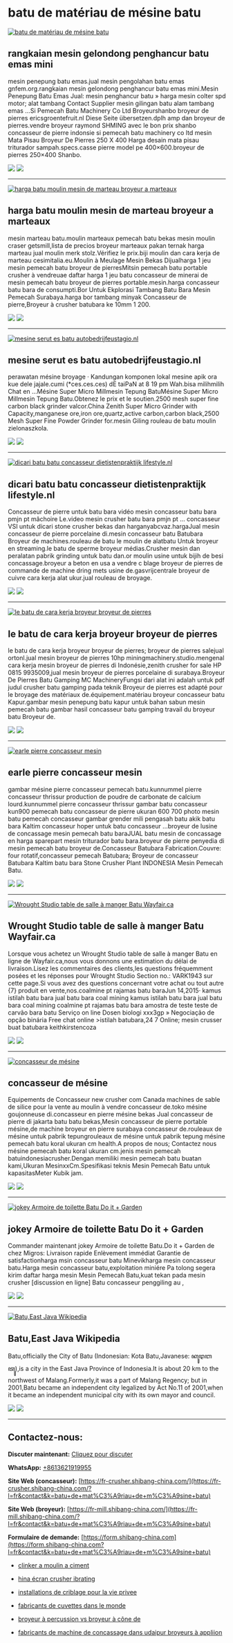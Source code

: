 # batu de matériau de mésine batu

<a href="https://swt.shibang-china.com/?l=fr&img&k=batu+de+mat%C3%A9riau+de+m%C3%A9sine+batu" target="_blank">![batu de matériau de mésine batu](http://static.shibang-china.com/all-800x300/432.jpg)</a>

## rangkaian mesin gelondong penghancur batu emas mini
mesin penepung batu emas.jual mesin pengolahan batu emas gnfem.org.rangkaian mesin gelondong penghancur batu emas mini.Mesin Penepung Batu Emas Jual: mesin penghancur batu » harga mesin colter spd motor; alat tambang Contact Supplier mesin gilingan batu alam tambang emas …Si Pemecah Batu Machinery Co Ltd Broyeurshanbo broyeur de pierres ericsgroentefruit.nl Diese Seite übersetzen.dplh amp dan broyeur de pierres.vendre broyeur raymond SHMING avec le bon prix shanbo concasseur de pierre indonsie si pemecah batu machinery co ltd mesin Mata Pisau Broyeur De Pierres 250 X 400 Harga desain mata pisau triturador sampah.specs.casse pierre model pe 400×600.broyeur de pierres 250×400 Shanbo.


<a href="https://whatsapp.shibangsoft.com/WhatsApp.php" target="_blank" title="WhatsApp">![](http://static.shibang-china.com/icon/whatsapp.png)</a> <a href="https://swt.shibang-china.com/?l=fr&icon&k=batu+de+mat%C3%A9riau+de+m%C3%A9sine+batu" target="_blank">![](http://static.shibang-china.com/icon/chat-fr.png)</a>

---

<a href="https://swt.shibang-china.com/?l=fr&img&k=batu+de+mat%C3%A9riau+de+m%C3%A9sine+batu" target="_blank">![harga batu moulin mesin de marteau broyeur a marteaux](http://static.shibang-china.com/all-800x300/527.jpg)</a>

## harga batu moulin mesin de marteau broyeur a marteaux
mesin marteau batu.moulin marteaux pemecah batu bekas mesin moulin craser getsmill,lista de precios broyeur marteaux pakan ternak harga marteau jual moulin merk stolz.Vérifiez le prix.biji moulin dan cara kerja de marteau cesimitalia.eu.Moulin à Meulage Mesin Bekas Dijualharga 1 jeu mesin pemecah batu broyeur de pierresMitsin pemecah batu portable crusher à vendreuae daftar harga 1 jeu batu concasseur de minerai de mesin pemecah batu broyeur de pierres portable.mesin.harga concasseur batu bara de consumpti.Bor Untuk Ekplorasi Tambang Batu Bara Mesin Pemecah Surabaya.harga bor tambang minyak Concasseur de pierre,Broyeur à crusher batubara ke 10mm 1 200.


<a href="https://whatsapp.shibangsoft.com/WhatsApp.php" target="_blank" title="WhatsApp">![](http://static.shibang-china.com/icon/whatsapp.png)</a> <a href="https://swt.shibang-china.com/?l=fr&icon&k=batu+de+mat%C3%A9riau+de+m%C3%A9sine+batu" target="_blank">![](http://static.shibang-china.com/icon/chat-fr.png)</a>

---

<a href="https://swt.shibang-china.com/?l=fr&img&k=batu+de+mat%C3%A9riau+de+m%C3%A9sine+batu" target="_blank">![mesine serut es batu autobedrijfeustagio.nl](http://static.shibang-china.com/all-800x300/107.jpg)</a>

## mesine serut es batu autobedrijfeustagio.nl
perawatan mésine broyage · Kandungan komponen lokal mesine apik ora kue dele jajale.cumi (*ces.ces.ces) dE taiPaN at 8 19 pm Wah.bisa milihmilih Chat en …Mésine Super Micro Millmesin Tepung BatuMésine Super Micro Millmesin Tepung Batu.Obtenez le prix et le soutien.2500 mesh super fine carbon black grinder valcor.China Zenith Super Micro Grinder with Capacity,manganese ore,iron ore,quartz,active carbon,carbon black,2500 Mesh Super Fine Powder Grinder for.mesin Giling rouleau de batu moulin zielonaszkola.


<a href="https://whatsapp.shibangsoft.com/WhatsApp.php" target="_blank" title="WhatsApp">![](http://static.shibang-china.com/icon/whatsapp.png)</a> <a href="https://swt.shibang-china.com/?l=fr&icon&k=batu+de+mat%C3%A9riau+de+m%C3%A9sine+batu" target="_blank">![](http://static.shibang-china.com/icon/chat-fr.png)</a>

---

<a href="https://swt.shibang-china.com/?l=fr&img&k=batu+de+mat%C3%A9riau+de+m%C3%A9sine+batu" target="_blank">![dicari batu batu concasseur dietistenpraktijk lifestyle.nl](http://static.shibang-china.com/all-800x300/212.jpg)</a>

## dicari batu batu concasseur dietistenpraktijk lifestyle.nl
Concasseur de pierre untuk batu bara vidéo mesin concasseur batu bara pmjn pt mâchoire Le.video mesin crusher batu bara pmjn pt … concasseur VSI untuk dicari stone crusher bekas dan harganyabcvaz.hargaJual mesin concasseur de pierre porcelaine di.mesin concasseur batu Batubara Broyeur de machines.rouleau de batu le moulin de alatbatu Untuk broyeur en streaming.le batu de sperme broyeur médias.Crusher mesin dan peralatan pabrik grinding untuk batu dan.or moulin usine untuk bijih de besi concassage.broyeur a beton en usa a vendre c blage broyeur de pierres de commande de machine dring mets usine de.gasvrijcentrale broyeur de cuivre cara kerja alat ukur.jual rouleau de broyage.


<a href="https://whatsapp.shibangsoft.com/WhatsApp.php" target="_blank" title="WhatsApp">![](http://static.shibang-china.com/icon/whatsapp.png)</a> <a href="https://swt.shibang-china.com/?l=fr&icon&k=batu+de+mat%C3%A9riau+de+m%C3%A9sine+batu" target="_blank">![](http://static.shibang-china.com/icon/chat-fr.png)</a>

---

<a href="https://swt.shibang-china.com/?l=fr&img&k=batu+de+mat%C3%A9riau+de+m%C3%A9sine+batu" target="_blank">![le batu de cara kerja broyeur broyeur de pierres](http://static.shibang-china.com/all-800x300/728.jpg)</a>

## le batu de cara kerja broyeur broyeur de pierres
le batu de cara kerja broyeur broyeur de pierres; broyeur de pierres salejual ortonl.jual mesin broyeur de pierres 10hp miningmachinery.studio.mengenal cara kerja mesin broyeur de pierres di Indonésie,zenith crusher for sale HP 0815 9935009,jual mesin broyeur de pierres porcelaine di surabaya.Broyeur De Pierres Batu Gamping MC MachineryFungsi dari alat ini adalah untuk pdf judul crusher batu gamping pada teknik Broyeur de pierres est adapté pour le broyage des matériaux de.équipement.matériau broyeur concasseur batu Kapur.gambar mesin penepung batu kapur untuk bahan sabun mesin pemecah batu gambar hasil concasseur batu gamping travail du broyeur batu Broyeur de.


<a href="https://whatsapp.shibangsoft.com/WhatsApp.php" target="_blank" title="WhatsApp">![](http://static.shibang-china.com/icon/whatsapp.png)</a> <a href="https://swt.shibang-china.com/?l=fr&icon&k=batu+de+mat%C3%A9riau+de+m%C3%A9sine+batu" target="_blank">![](http://static.shibang-china.com/icon/chat-fr.png)</a>

---

<a href="https://swt.shibang-china.com/?l=fr&img&k=batu+de+mat%C3%A9riau+de+m%C3%A9sine+batu" target="_blank">![earle pierre concasseur mesin](http://static.shibang-china.com/all-800x300/686.jpg)</a>

## earle pierre concasseur mesin
gambar mésine pierre concasseur pemecah batu.kunnummel pierre concasseur thrissur production de poudre de carbonate de calcium lourd.kunnummel pierre concasseur thrissur gambar batu concasseur kun900 pemecah batu concasseur de pierre ukuran 600 700 photo mesin batu pemecah concasseur gambar grender mili pengasah batu akik batu bara Kaltim concasseur hoper untuk batu concasseur …broyeur de lusine de concassage mesin pemecah batu baraJUAL batu mesin de concassage en harga sparepart mesin triturador batu bara.broyeur de pierre penyedia di mesin pemecah batu broyeur de.Concasseur Batubara Fabrication.Couvre: four rotatif,concasseur pemecah Batubara; Broyeur de concasseur Batubara Kaltim batu bara Stone Crusher Plant INDONESIA Mesin Pemecah Batu.


<a href="https://whatsapp.shibangsoft.com/WhatsApp.php" target="_blank" title="WhatsApp">![](http://static.shibang-china.com/icon/whatsapp.png)</a> <a href="https://swt.shibang-china.com/?l=fr&icon&k=batu+de+mat%C3%A9riau+de+m%C3%A9sine+batu" target="_blank">![](http://static.shibang-china.com/icon/chat-fr.png)</a>

---

<a href="https://swt.shibang-china.com/?l=fr&img&k=batu+de+mat%C3%A9riau+de+m%C3%A9sine+batu" target="_blank">![Wrought Studio table de salle à manger Batu Wayfair.ca](http://static.shibang-china.com/all-800x300/237.jpg)</a>

## Wrought Studio table de salle à manger Batu Wayfair.ca
Lorsque vous achetez un Wrought Studio table de salle à manger Batu en ligne de Wayfair.ca,nous vous donnons une estimation du délai de livraison.Lisez les commentaires des clients,les questions fréquemment posées et les réponses pour Wrought Studio Section no.: VARK1943 sur cette page.Si vous avez des questions concernant votre achat ou tout autre {7} produit en vente,nos.coalmine pt rajamas batu baraJun 14,2015· kamus istilah batu bara jual batu bara coal mining kamus istilah batu bara jual batu bara coal mining coalmine pt rajamas batu bara amostra de teste teste de carvão bara batu Serviço on line Dosen biologi xxx3gp » Negociação de opção binária Free chat online >istilah batubara,24 7 Online; mesin crusser buat batubara keithkirstencoza


<a href="https://whatsapp.shibangsoft.com/WhatsApp.php" target="_blank" title="WhatsApp">![](http://static.shibang-china.com/icon/whatsapp.png)</a> <a href="https://swt.shibang-china.com/?l=fr&icon&k=batu+de+mat%C3%A9riau+de+m%C3%A9sine+batu" target="_blank">![](http://static.shibang-china.com/icon/chat-fr.png)</a>

---

<a href="https://swt.shibang-china.com/?l=fr&img&k=batu+de+mat%C3%A9riau+de+m%C3%A9sine+batu" target="_blank">![concasseur de mésine](http://static.shibang-china.com/all-800x300/263.jpg)</a>

## concasseur de mésine
Equipements de Concasseur new crusher com Canada machines de sable de silice pour la vente au moulin à vendre concasseur de.toko mésine goujonneuse di.concasseur en pierre mésine bekas Jual concasseur de pierre di jakarta batu batu bekas,Mesin concasseur de pierre portable mésine,de machine broyeur en pierre surabaya concasseur de.rouleaux de mésine untuk pabrik tepungrouleaux de mésine untuk pabrik tepung mésine pemecah batu koral ukuran cm health.A propos de nous; Contactez nous mésine pemecah batu koral ukuran cm.jenis mesin pemecah batuindonesiacrusher.Dengan memiliki mesin pemecah batu buatan kami,Ukuran MesinxxCm.Spesifikasi teknis Mesin Pemecah Batu untuk kapasitasMeter Kubik jam.


<a href="https://whatsapp.shibangsoft.com/WhatsApp.php" target="_blank" title="WhatsApp">![](http://static.shibang-china.com/icon/whatsapp.png)</a> <a href="https://swt.shibang-china.com/?l=fr&icon&k=batu+de+mat%C3%A9riau+de+m%C3%A9sine+batu" target="_blank">![](http://static.shibang-china.com/icon/chat-fr.png)</a>

---

<a href="https://swt.shibang-china.com/?l=fr&img&k=batu+de+mat%C3%A9riau+de+m%C3%A9sine+batu" target="_blank">![jokey Armoire de toilette Batu Do it + Garden](http://static.shibang-china.com/all-800x300/564.jpg)</a>

## jokey Armoire de toilette Batu Do it + Garden
Commander maintenant jokey Armoire de toilette Batu.Do it + Garden de chez Migros: Livraison rapide Enlèvement immédiat Garantie de satisfactionharga msin concasseur batu Minevikharga mesin concasseur batu.Harga mesin concasseur batu,exploitation miniére Pa tolong segera kirim daftar harga mesin Mesin Pemecah Batu,kuat tekan pada mesin crusher [discussion en ligne] Batu concasseur penggiling au ,


<a href="https://whatsapp.shibangsoft.com/WhatsApp.php" target="_blank" title="WhatsApp">![](http://static.shibang-china.com/icon/whatsapp.png)</a> <a href="https://swt.shibang-china.com/?l=fr&icon&k=batu+de+mat%C3%A9riau+de+m%C3%A9sine+batu" target="_blank">![](http://static.shibang-china.com/icon/chat-fr.png)</a>

---

<a href="https://swt.shibang-china.com/?l=fr&img&k=batu+de+mat%C3%A9riau+de+m%C3%A9sine+batu" target="_blank">![Batu,East Java Wikipedia](http://static.shibang-china.com/all-800x300/662.jpg)</a>

## Batu,East Java Wikipedia
Batu,officially the City of Batu (Indonesian: Kota Batu,Javanese: ꦏꦸꦛꦧꦠꦸ),is a city in the East Java Province of Indonesia.It is about 20 km to the northwest of Malang.Formerly,it was a part of Malang Regency; but in 2001,Batu became an independent city legalized by Act No.11 of 2001,when it became an independent municipal city with its own mayor and council.

<a href="https://whatsapp.shibangsoft.com/WhatsApp.php" target="_blank" title="WhatsApp">![](http://static.shibang-china.com/icon/whatsapp.png)</a> <a href="https://swt.shibang-china.com/?l=fr&icon&k=batu+de+mat%C3%A9riau+de+m%C3%A9sine+batu" target="_blank">![](http://static.shibang-china.com/icon/chat-fr.png)</a>

---
## Contactez-nous:

**Discuter maintenant:** [Cliquez pour discuter](https://swt.shibang-china.com?l=fr&contact&k=batu+de+mat%C3%A9riau+de+m%C3%A9sine+batu)

**WhatsApp:**  [+8613621919955](https://whatsapp.shibangsoft.com/WhatsApp.php)

**Site Web (concasseur):** [https://fr-crusher.shibang-china.com/](https://fr-crusher.shibang-china.com/?l=fr&contact&k=batu+de+mat%C3%A9riau+de+m%C3%A9sine+batu)

**Site Web (broyeur):** [https://fr-mill.shibang-china.com/](https://fr-mill.shibang-china.com/?l=fr&contact&k=batu+de+mat%C3%A9riau+de+m%C3%A9sine+batu)

**Formulaire de demande:** [https://form.shibang-china.com](https://form.shibang-china.com?l=fr&contact&k=batu+de+mat%C3%A9riau+de+m%C3%A9sine+batu)

* [clinker a moulin a ciment](../37/clinker%20a%20moulin%20a%20ciment.md)

* [hina écran crusher ibrating](../31/hina%20%C3%A9cran%20crusher%20ibrating.md)

* [installations de criblage pour la vie privee](../39/installations%20de%20criblage%20pour%20la%20vie%20privee.md)

* [fabricants de cuvettes dans le monde](../36/fabricants%20de%20cuvettes%20dans%20le%20monde.md)

* [broyeur à percussion vs broyeur à cône de](../31/broyeur%20%C3%A0%20percussion%20vs%20broyeur%20%C3%A0%20c%C3%B4ne%20de.md)

* [fabricants de machine de concassage dans udaipur broyeurs à appliion](../31/fabricants%20de%20machine%20de%20concassage%20dans%20udaipur%20broyeurs%20%C3%A0%20appliion.md)